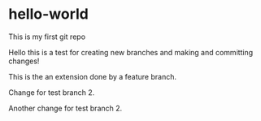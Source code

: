 # hello-world
This is my first git repo

Hello this is a test for creating new branches and making and committing changes! 

This is the an extension done by a feature branch.

Change for test branch 2.

Another change for test branch 2.
